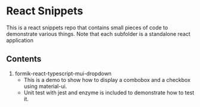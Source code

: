 # React Snippets

This is a react snippets repo that contains small pieces of code to demonstrate various things.
Note that each subfolder is a standalone react application

## Contents
1. formik-react-typescript-mui-dropdown
    - This is a demo to show how to display a combobox and a checkbox using material-ui. 
    - Unit test with jest and enzyme is included to demonstrate how to test it.